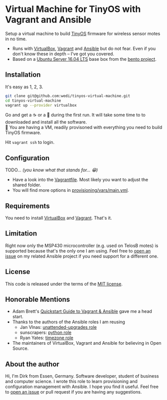 # Virtual Machine for TinyOS with Vagrant and Ansible

Setup a virtual machine to build [TinyOS] firmware for wireless sensor motes in no time.

- Runs with [VirtualBox], [Vagrant] and [Ansible] but do not fear. Even if you don't know these in depth – I've got you covered.
- Based on a [Ubuntu Server 16.04 LTS][ubuntu-server] base box from the [bento project].


## Installation

It's easy as 1, 2, 3.

```sh
git clone git@github.com:wedi/tinyos-virtual-machine.git
cd tinyos-virtual-machine
vagrant up --provider virtualbox
```

Go and get a  :coffee: or a  :beer: during the first run. It will take some time to to downloaded and install all the software.  
:tada: You are having a VM, readily provisoned with everything you need to build TinyOS firmware.

Hit `vagrant ssh` to login.


## Configuration

TODO... _(you know what that stands for... :grin:)_

- Have a look into the [Vagrantfile]. Most likely you want to adjust the shared folder.
- You will find more options in [provisioning/vars/main.yml][vars/main.yml].


## Requirements

You need to install [VirtualBox] and [Vagrant]. That's it.


## Limitation

Right now only the MSP430 microcontroller (e.g. used on TelosB motes) is supported because that's the only one I am using. Feel free to [open an issue][issue-mcu] on my related Ansible project if you need support for a different one.


## License

This code is released under the terms of the [MIT license].


## Honorable Mentions

- Adam Brett's [Quickstart Guide to Vagrant & Ansible] gave me a head start.
- Thanks to the authors of the Ansible roles I am reusing
    - Jan Vlnas: [unattended-upgrades role]
    - sunscrapers: [python role]
    - Ryan Yates: [timezone role]
- The maintainers of VirtualBox, Vagrant and Ansible for believing in Open Source.


## About the author

Hi, I'm Dirk from Essen, Germany. Software developer, student of business and computer science. I wrote this role to learn provisioning and configuration management with Ansible. I hope you find it useful. Feel free to [open an issue] or pull request if you are having any suggestions.



[TinyOS]:           https://github.com/tinyos
[VirtualBox]:       https://www.virtualbox.org/
[Vagrant]:          https://www.vagrantup.com/
[Ansible]:          https://www.ansible.com/
[ubuntu-server]:    https://www.ubuntu.com/server
[bento project]:    https://github.com/chef/bento
[Vagrantfile]:      https://github.com/wedi/tinyos-virtual-machine/blob/master/Vagrantfile
[vars/main.yml]:    https://github.com/wedi/tinyos-virtual-machine/blob/master/provisioning/vars/main.yml
[issue-mcu]:        https://github.com/wedi/ansible-role-tinyos/issues
[MIT license]:      https://github.com/wedi/tinyos-virtual-machine/blob/master/LICENSE
[Quickstart Guide to Vagrant & Ansible]: https://adamcod.es/2014/09/23/vagrant-ansible-quickstart-tutorial.html
[unattended-upgrades role]: https://galaxy.ansible.com/jnv/unattended-upgrades/
[python role]:      https://github.com/sunscrapers/ansible-role-python/
[timezone role]:    https://galaxy.ansible.com/yatesr/timezone/
[open an issue]:    https://github.com/wedi/tinyos-virtual-machine/issues
